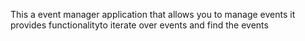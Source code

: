 This a event manager application that allows you to manage events it provides functionalityto iterate over events and find the events 

